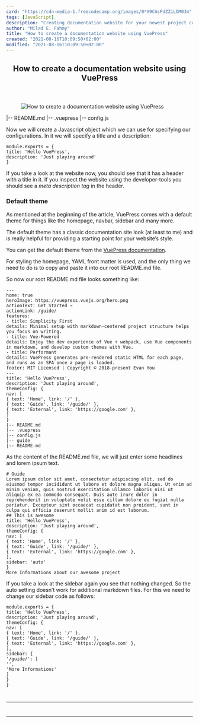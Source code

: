```yaml
---
card: "https://cdn-media-1.freecodecamp.org/images/0*X9CAsPdZZiLOM0Jm"
tags: [JavaScript]
description: "Creating documentation website for your newest project can be"
author: "Milad E. Fahmy"
title: "How to create a documentation website using VuePress"
created: "2021-08-16T10:09:50+02:00"
modified: "2021-08-16T10:09:50+02:00"
---
```

<div class="site-wrapper">
<main id="site-main" class="site-main outer">
<div class="inner">
<article class="post-full post tag-javascript tag-vuejs tag-web-development tag-documentation tag-tech ">
<header class="post-full-header">
<h1 class="post-full-title">How to create a documentation website using VuePress</h1>
</header>
<figure class="post-full-image">
<picture>
<source media="(max-width: 700px)" sizes="1px" srcset="data:image/gif;base64,R0lGODlhAQABAIAAAAAAAP///yH5BAEAAAAALAAAAAABAAEAAAIBRAA7 1w">
<source media="(min-width: 701px)" sizes="(max-width: 800px) 400px,
(max-width: 1170px) 700px,
1400px" srcset="https://cdn-media-1.freecodecamp.org/images/0*X9CAsPdZZiLOM0Jm 300w,
https://cdn-media-1.freecodecamp.org/images/0*X9CAsPdZZiLOM0Jm 600w,
https://cdn-media-1.freecodecamp.org/images/0*X9CAsPdZZiLOM0Jm 1000w,
https://cdn-media-1.freecodecamp.org/images/0*X9CAsPdZZiLOM0Jm 2000w">
<img onerror="this.style.display='none'" src="https://cdn-media-1.freecodecamp.org/images/0*X9CAsPdZZiLOM0Jm" alt="How to create a documentation website using VuePress">
</picture>
</figure>
<section class="post-full-content">
<div class="post-content">
|-- README.md
|-- .vuepress
|-- config.js</code></pre><p>Now we will create a Javascript object which we can use for specifying our configurations. In it we will specify a title and a description:</p><pre><code class="language-js">module.exports = {
title: 'Hello VuePress',
description: 'Just playing around'
}</code></pre><p>If you take a look at the website now, you should see that it has a header with a title in it. If you inspect the website using the developer-tools you should see a <em>meta description tag</em> in the header.</p><h3 id="default-theme">Default theme</h3><p>As mentioned at the beginning of the article, VuePress comes with a default theme for things like the homepage, navbar, sidebar and many more.</p><p>The default theme has a classic documentation site look (at least to me) and is really helpful for providing a starting point for your website’s style.</p><p>You can get the default theme from the <a href="https://vuepress.vuejs.org/theme/default-theme-config.html#homepage" rel="noopener">VuePress documentation</a>.</p><p>For styling the homepage, YAML front matter is used, and the only thing we need to do is to copy and paste it into our root README.md file.</p><p>So now our root README.md file looks something like:</p><pre><code class="language-md">---
home: true
heroImage: https://vuepress.vuejs.org/hero.png
actionText: Get Started →
actionLink: /guide/
features:
- title: Simplicity First
details: Minimal setup with markdown-centered project structure helps you focus on writing.
- title: Vue-Powered
details: Enjoy the dev experience of Vue + webpack, use Vue components in markdown, and develop custom themes with Vue.
- title: Performant
details: VuePress generates pre-rendered static HTML for each page, and runs as an SPA once a page is loaded.
footer: MIT Licensed | Copyright © 2018-present Evan You
---
title: 'Hello VuePress',
description: 'Just playing around',
themeConfig: {
nav: [
{ text: 'Home', link: '/' },
{ text: 'Guide', link: '/guide/' },
{ text: 'External', link: 'https://google.com' },
]
}
|-- README.md
|-- .vuepress
|-- config.js
|-- guide
|-- README.md</code></pre><p>As the content of the README.md file, we will just enter some headlines and lorem ipsum text.</p><pre><code class="language-md"># Guide
Lorem ipsum dolor sit amet, consectetur adipiscing elit, sed do eiusmod tempor incididunt ut labore et dolore magna aliqua. Ut enim ad minim veniam, quis nostrud exercitation ullamco laboris nisi ut aliquip ex ea commodo consequat. Duis aute irure dolor in reprehenderit in voluptate velit esse cillum dolore eu fugiat nulla pariatur. Excepteur sint occaecat cupidatat non proident, sunt in culpa qui officia deserunt mollit anim id est laborum.
## This is awesome
title: 'Hello VuePress',
description: 'Just playing around',
themeConfig: {
nav: [
{ text: 'Home', link: '/' },
{ text: 'Guide', link: '/guide/' },
{ text: 'External', link: 'https://google.com' },
],
sidebar: 'auto'
}
More Informations about our awesome project</code></pre><p>If you take a look at the sidebar again you see that nothing changed. So the auto setting doesn’t work for additional markdown files. For this we need to change our sidebar code as follows:</p><pre><code class="language-js">module.exports = {
title: 'Hello VuePress',
description: 'Just playing around',
themeConfig: {
nav: [
{ text: 'Home', link: '/' },
{ text: 'Guide', link: '/guide/' },
{ text: 'External', link: 'https://google.com' },
],
sidebar: {
'/guide/': [
'',
'More Informations'
]
}
}
</div>
<hr>
<hr>
</section>
</article>
</div>
</main>
</div>
<!-- Google Tag Manager (noscript) -->
<!-- End Google Tag Manager (noscript) -->
